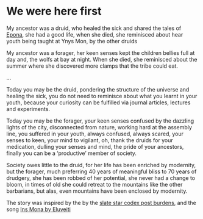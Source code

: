 # We were here first

My ancestor was a druid, who healed the sick and shared the tales of
[Epona](https://en.wikipedia.org/wiki/Epona), she had a good life, when she
died, she reminisced about hear youth being taught at Ynys Mon, by the other
druids

My ancestor was a forager, her keen senses kept the children bellies full at
day and, the wolfs at bay at night. When she died, she reminisced about the
summer where she discovered more clamps that the tribe could eat.

…

Today you may be the druid, pondering the structure of the universe and healing
the sick, you do not need to reminisce about what you learnt in your youth,
because your curiosity can be fulfilled via journal articles, lectures and experiments.

Today you may be the forager, your keen senses confused by the dazzling lights
of the city, disconnected from nature, working hard at the assembly line, you
suffered in your youth, always confused, always scared, your senses to keen, your
mind to vigilant, oh, thank the druids for your medication, dulling your senses and mind, 
the pride of your ancestors, finally you can be a ‘productive’ member of society.

Society owes little to the druid, for her life has been enriched by modernity,
but the forager, much preferring 40 years of meaningful bliss to 70 years of
drudgery, she has been robbed of her potential, she never had a change to
bloom, in times of old she could retreat to the mountains like the other
barbarians, but alas, even mountains have been enclosed by modernity.

The story was inspired by the by the [slate star codex post
burdens](https://slatestarcodex.com/2014/08/16/burdens/), and the song [Ins
Mona by Eluveiti](https://www.youtube.com/watch?v=iijKLHCQw5o)

